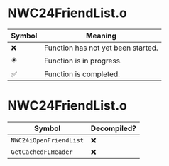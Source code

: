 # NWC24FriendList.o
| Symbol | Meaning 
| ------------- | ------------- 
| :x: | Function has not yet been started. 
| :eight_pointed_black_star: | Function is in progress. 
| :white_check_mark: | Function is completed. 


# NWC24FriendList.o
| Symbol | Decompiled? |
| ------------- | ------------- |
| `NWC24iOpenFriendList` | :x: |
| `GetCachedFLHeader` | :x: |
